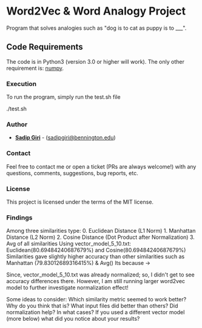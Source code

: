 # Word2Vec & Word Analogy Project
Program that solves analogies such as "dog is to cat as puppy is to ___".
<br/>
  
## Code Requirements

The code is in Python3 (version 3.0 or higher will work). The only other requirement is: <a href="https://www.numpy.org/">numpy</a>.


### Execution

To run the program, simply run the test.sh file

./test.sh

### Author

* **<a href="https://sadipgiri.github.io">Sadip Giri</a>** - (sadipgiri@bennington.edu)

### Contact

Feel free to contact me or open a ticket (PRs are always welcome!) with any questions, comments, suggestions, bug reports, etc.

### License

This project is licensed under the terms of the MIT license.

### Findings

Among three similarities type:
    0. Euclidean Distance (L1 Norm)
    1. Manhattan Distance (L2 Norm)
    2. Cosine Distance (Dot Product after Normalization)
    3. Avg of all similarities
    Using vector_model_5_10.txt:
        Euclidean(80.69484240687679%) and Cosine(80.69484240687679%) Similarities gave slightly higher accuracy than other similarities such as Manhattan (79.83012689316415%) & Avg() 
    Its because -> 

Since, vector_model_5_10.txt was already normalized; so, I didn't get to see accuracy differences there. However, I am still running larger word2vec model to further investigate normalization effect!

Some ideas to consider:
Which similarity metric seemed to work better? Why do you think that is?
What input files did better than others?
Did normalization help? In what cases?
If you used a different vector model (more below) what did you notice about your
results?